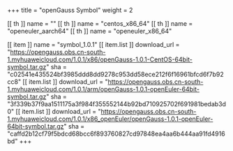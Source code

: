 +++
title = "openGauss Symbol"
weight = 2

[[ th ]]
    name = ""
[[ th ]]
    name = "centos_x86_64"
[[ th ]]
    name = "openeuler_aarch64"
[[ th ]]
    name = "openeuler_x86_64"

[[ item ]]
    name = "symbol_1.0.1"
    [[ item.list ]]
        download_url = "https://opengauss.obs.cn-south-1.myhuaweicloud.com/1.0.1/x86/openGauss-1.0.1-CentOS-64bit-symbol.tar.gz"
        sha = "c02541e435524bf3985ddd8dd9278c953dd58ece212f6f16961bfcd6f7b92cc8"
    [[ item.list ]]
        download_url = "https://opengauss.obs.cn-south-1.myhuaweicloud.com/1.0.1/arm/openGauss-1.0.1-openEuler-64bit-symbol.tar.gz"
        sha = "3f339b37f9aa1511175a3f984f355552144b92bd710925702f691981bedab3d0"
    [[ item.list ]]
        download_url = "https://opengauss.obs.cn-south-1.myhuaweicloud.com/1.0.1/x86_openEuler/openGauss-1.0.1-openEuler-64bit-symbol.tar.gz"
        sha = "caffd2b12cf79f5bdcd68bcc6f893760827cd97848ea4aa6b444aa91fd4916bd"
+++
